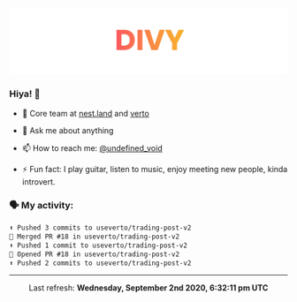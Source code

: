 
![](https://github.com/divy-work/divy-work/raw/master/assets/divy.png)

### Hiya! 👋

- 🔭 Core team at [nest.land](https://github.com/nestdotland/nest.land) and [verto](https://github.com/useverto/verto)

- 💬 Ask me about anything

- 📫 How to reach me: [@undefined_void](https://instagram.com/divy.exe)

- ⚡ Fun fact: I play guitar, listen to music, enjoy meeting new people, kinda introvert.

### 🗣 My activity:

```
⬆️ Pushed 3 commits to useverto/trading-post-v2
🎉 Merged PR #18 in useverto/trading-post-v2
⬆️ Pushed 1 commit to useverto/trading-post-v2
💪 Opened PR #18 in useverto/trading-post-v2
⬆️ Pushed 2 commits to useverto/trading-post-v2
```

------------
<p align="center">Last refresh: <b>Wednesday, September 2nd 2020, 6:32:11 pm UTC</b></p>
